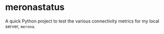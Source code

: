 # meronastatus
A quick Python project to test the various connectivity metrics for my local server, `merona`.
